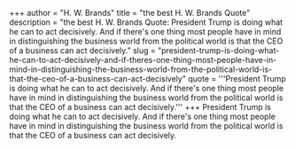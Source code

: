 +++
author = "H. W. Brands"
title = "the best H. W. Brands Quote"
description = "the best H. W. Brands Quote: President Trump is doing what he can to act decisively. And if there's one thing most people have in mind in distinguishing the business world from the political world is that the CEO of a business can act decisively."
slug = "president-trump-is-doing-what-he-can-to-act-decisively-and-if-theres-one-thing-most-people-have-in-mind-in-distinguishing-the-business-world-from-the-political-world-is-that-the-ceo-of-a-business-can-act-decisively"
quote = '''President Trump is doing what he can to act decisively. And if there's one thing most people have in mind in distinguishing the business world from the political world is that the CEO of a business can act decisively.'''
+++
President Trump is doing what he can to act decisively. And if there's one thing most people have in mind in distinguishing the business world from the political world is that the CEO of a business can act decisively.
